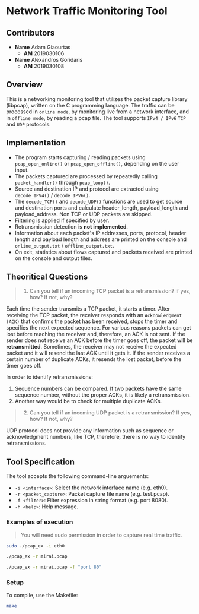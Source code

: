 # Network Traffic Monitoring Tool

## Contributors    
- **Name** Adam Giaourtas 
    - **AM** 2019030106
- **Name** Alexandros Goridaris 
    - **AM** 2019030108

## Overview

This is a networking monitoring tool that utilizes the packet capture library (libpcap), 
written on the C programming language. The traffic can be processed in `online mode`, by
monitoring live from a network interface, and in `offline mode`, by reading a pcap file.
The tool supports `IPv4 / IPv6` `TCP` and `UDP` protocols. 

## Implementation

- The program starts capturing / reading packets using `pcap_open_online()` or `pcap_open_offline()`, depending on the user input. 
- The packets captured are processed by repeatedly calling `packet_handler()` through `pcap_loop()`.
- Source and destination IP and protocol are extracted using `decode_IPV4()` / `decode_IPV6()`.
- The `decode_TCP()` and `decode_UDP()` functions are used to get source and destination ports and calculate header_length, payload_length and payload_address. Non TCP or UDP packets are skipped.
- Filtering is applied if specified by user.
- Retransmission detection is **not implemented**.
- Information about each packet's IP addresses, ports, protocol, header length and payload length and address are printed on the console and `online_output.txt` / `offline_output.txt`.
- On exit, statistics about flows captured and packets received are printed on the console and output files.

## Theoritical Questions
> 1. Can you tell if an incoming TCP packet is a retransmission? If yes, how? If not, why?

Each time the sender transmits a TCP packet, it starts a timer. After receiving the TCP packet, the receiver responds with an `Acknowledgment (ACK)` that confirms the packet has been received, stops the timer and specifies the next expected sequence. For various reasons packets can get lost before reaching the receiver and, therefore, an ACK is not sent. If the sender does not receive an ACK before the timer goes off, the packet will be **retransmitted**. Sometimes, the receiver may not receive the expected packet and it will resend the last ACK until it gets it. If the sender receives a certain number of duplicate ACKs, it resends the lost packet, before the timer goes off.

In order to identify retransmissions:
1. Sequence numbers can be compared. If two packets have the same sequence number, without the proper ACKs, it is likely a retransmission. 
2. Another way would be to check for multiple duplicate ACKs.


> 2. Can you tell if an incoming UDP packet is a retransmission? If yes, how? If not, why?

UDP protocol does not provide any information such as sequence or acknowledgment numbers, like TCP, therefore, there is no way to identify retransmissions.
## Tool Specification

The tool accepts the following command-line arguements:
- `-i <interface>`: Select the network interface name (e.g. eth0).
- `-r <packet_capture>`: Packet capture file name (e.g. test.pcap).
- `-f <filter>`: Filter expression in string format (e.g. port 8080).
- `-h <help>`: Help message. 
 
 ### Examples of execution
 >You will need sudo permission in order to capture real time traffic.
 ```bash
 sudo ./pcap_ex -i eth0
 ```
 ```bash
 ./pcap_ex -r mirai.pcap
 ```
 ```bash
 ./pcap_ex -r mirai.pcap -f "port 80"
 ```

 ### Setup
 To compile, use the Makefile:
 ```bash
 make
 ```